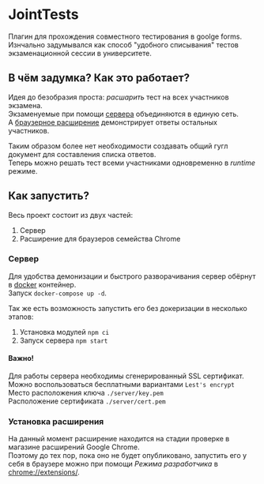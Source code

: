 # JointTests

Плагин для прохождения совместного тестирования в goolge forms.  
Изнчально задумывался как способ "удобного списывания" тестов экзаменационной сессии в университете.

## В чём задумка? Как это работает?

Идея до безобразия проста: *расшарить* тест на всех участников экзамена.  
Экзаменуемые при помощи [сервера](https://github.com/jellyb0y/JointTests/tree/master/server) объединяются в единую сеть.  
А [браузерное раcширение](https://github.com/jellyb0y/JointTests/tree/master/extention) демонстрирует ответы остальных участников.  

Таким образом более нет необходимости создавать общий гугл документ для составления списка ответов.  
Теперь можно решать тест всеми участниками одновременно в *runtime* режиме.

## Как запустить?

Весь проект состоит из двух частей:
1. Сервер
2. Расширение для браузеров семейства Chrome

### Сервер

Для удобства демонизации и быстрого разворачивания сервер обёрнут в [docker](https://www.docker.com/) контейнер.  
Запуск `docker-compose up -d`.  

Так же есть возможность запустить его без докеризации в несколько этапов:
1. Установка модулей `npm ci`
2. Запуск сервера `npm start`

#### Важно!

Для работы сервера необходимы сгенерированный SSL сертификат.
Можно воспользоваться бесплатными вариантами `Lest's encrypt`    
Место расположения ключа `./server/key.pem`  
Расположение сертификата `./server/cert.pem`  

### Установка расширения

На данный момент расширение находится на стадии проверке в магазине расширений Google Chrome.  
Поэтому до тех пор, пока оно не будет опубликовано, запустить его у себя в браузере можно при помощи *Режима разработчика* в [chrome://extensions/](chrome://extensions/).
